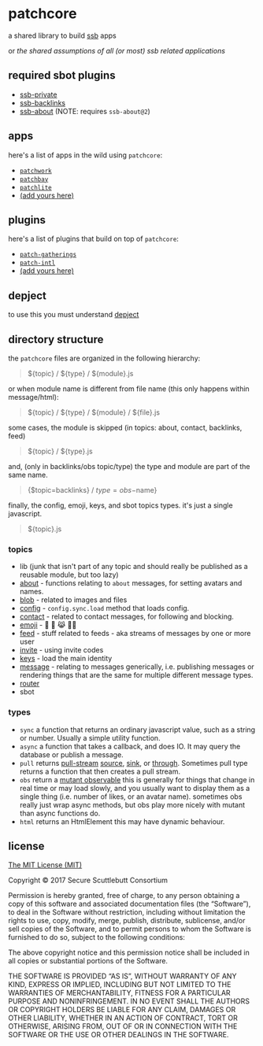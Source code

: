# patchcore

a shared library to build [ssb](https://scuttlebot.io) apps

or _the shared assumptions of all (or most) ssb related applications_


## required sbot plugins

- [ssb-private](https://github.com/ssbc/ssb-private)
- [ssb-backlinks](https://github.com/ssbc/ssb-backlinks)
- [ssb-about](https://github.com/ssbc/ssb-about) (NOTE: requires `ssb-about@2`)

## apps

here's a list of apps in the wild using `patchcore`:

- [`patchwork`](https://github.com/ssbc/patchwork)
- [`patchbay`](https://github.com/ssbc/patchbay)
- [`patchlite`](https://github.com/ssbc/patchlite)
- [(add yours here)](https://github.com/ssbc/patchcore/edit/master/README.md)

## plugins

here's a list of plugins that build on top of `patchcore`:

- [`patch-gatherings`](https://github.com/pietgeursen/patch-gatherings)
- [`patch-intl`](https://github.com/ssbc/patch-intl)
- [(add yours here)](https://github.com/ssbc/patchcore/edit/master/README.md)

## depject

to use this you must understand [depject](https://github.com/depject/depject)

## directory structure

the `patchcore` files are organized in the following hierarchy:

> ${topic} / ${type} / ${module}.js

or when module name is different from file name (this only happens within message/html):

> ${topic} / ${type} / ${module} / ${file}.js

some cases, the module is skipped (in topics: about, contact, backlinks, feed)

> ${topic} / ${type}.js

and, (only in backlinks/obs topic/type) the type and module are part of the same name.

> {$topic=backlinks} / ${type=obs}-$name}

finally, the config, emoji, keys, and sbot topics types. it's just a single javascript.

> ${topic}.js

### topics

- lib (junk that isn't part of any topic and should really be published as a reusable module, but too lazy)
- [about](./docs/about.md) - functions relating to `about` messages, for setting avatars and names.
- [blob](./docs/blob.md) - related to images and files
- [config](./docs/config.md) - `config.sync.load` method that loads config.
- [contact](./docs/contact.md) - related to contact messages, for following and blocking.
- [emoji](./docs/emoji.md) - :dancer: :tada: :joy_cat: :haircut_woman:
- [feed](./docs/feed.md) - stuff related to feeds - aka streams of messages by one or more user
- [invite](./docs/invite.md) - using invite codes
- [keys](./docs/invite.md) - load the main identity
- [message](./docs/message.md) - relating to messages generically, i.e. publishing messages or rendering things that are the same for multiple different message types.
- [router](./docs/router.md)
- sbot

### types

- `sync` a function that returns an ordinary javascript value, such as a string or number. Usually a simple utility function.
- `async` a function that takes a callback, and does IO. It may query the database or publish a message.
- `pull` returns [pull-stream](https://github.com/pull-stream/pull-stream) [source](https://github.com/pull-stream/pull-stream#source-readable-stream-that-produces-values), [sink](https://github.com/pull-stream/pull-stream#sink-reader-or-writable-stream-that-consumes-values), or [through](https://github.com/pull-stream/pull-stream#through). Sometimes pull type returns a function that then creates a pull stream.
- `obs` return a [mutant observable](https://github.com/mmckegg/mutant#readme) this is generally for things that change in real time or may load slowly, and you usually want to display them as a single thing (i.e. number of likes, or an avatar name). sometimes obs really just wrap async methods, but obs play more nicely with mutant than async functions do.
- `html` returns an HtmlElement this may have dynamic behaviour.

## license

[The MIT License (MIT)](https://mit-license.org/)

Copyright © 2017 Secure Scuttlebutt Consortium

Permission is hereby granted, free of charge, to any person obtaining a copy of this software and associated documentation files (the “Software”), to deal in the Software without restriction, including without limitation the rights to use, copy, modify, merge, publish, distribute, sublicense, and/or sell copies of the Software, and to permit persons to whom the Software is furnished to do so, subject to the following conditions:

The above copyright notice and this permission notice shall be included in all copies or substantial portions of the Software.

THE SOFTWARE IS PROVIDED “AS IS”, WITHOUT WARRANTY OF ANY KIND, EXPRESS OR IMPLIED, INCLUDING BUT NOT LIMITED TO THE WARRANTIES OF MERCHANTABILITY, FITNESS FOR A PARTICULAR PURPOSE AND NONINFRINGEMENT. IN NO EVENT SHALL THE AUTHORS OR COPYRIGHT HOLDERS BE LIABLE FOR ANY CLAIM, DAMAGES OR OTHER LIABILITY, WHETHER IN AN ACTION OF CONTRACT, TORT OR OTHERWISE, ARISING FROM, OUT OF OR IN CONNECTION WITH THE SOFTWARE OR THE USE OR OTHER DEALINGS IN THE SOFTWARE.
